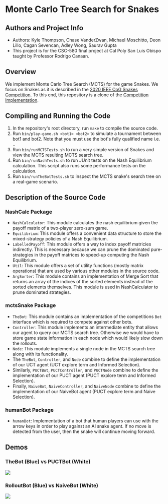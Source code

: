 # Monte Carlo Tree Search for Snakes

## Authors and Project Info
- Authors: Kyle Thompson, Chase VanderZwan, Michael Moschitto, Deon Lillo, Cagan Sevencan, Adley Wong, Saurav Gupta
- This project is for the CSC-580 final project at Cal Poly San Luis Obispo taught by Professor Rodrigo Canaan. 

## Overview
We implement Monte Carlo Tree Search (MCTS) for the game Snakes. We focus on Snakes as it is described in the [2020 IEEE CoG Snakes Competition](https://sites.google.com/view/ai-snakes-game). To this end, this repository is a clone of the [Competition Implementation](https://www.google.com/url?q=https%3A%2F%2Fgithub.com%2FBeLuckyDaf%2Fsnakes-game-tutorial&sa=D&sntz=1&usg=AOvVaw2OiUQTt4ozAhKfQCXHweN7).

## Compiling and Running the Code
1. In the repository's root directory, run `make` to compile the source code.
2. Run `bin/play-game.sh <bot1> <bot2>` to simulate a tournament between bot1 and bot2. Note that you must use the bot's fully qualified name i.e. <packagename>.<classname>.
3. Run `bin/runMCTSTests.sh` to run a very simple version of Snakes and view the MCTS resulting MCTS search tree.
4. Run `bin/runNashTests.sh` to run JUnit tests on the Nash Equilibrium calculation. This script also runs some performance tests on the calculation.
5. Run `bin/runTheBotTests.sh` to inspect the MCTS snake's search tree on a real-game scenario.

## Description of the Source Code
### NashCalc Package
- `NashCalculator`: This module calculates the nash equilibrium given the payoff matrix of a two-player zero-sum game.
- `Equilibrium`: This module offers a convenient data structure to store the  mixed-strategy policies of a Nash Equilibrium.
- `LabelledPayoff`: This module offers a way to index payoff matricies indirectly. This is necessary because we can prune the dominated pure-strategies in the payoff matrices to speed-up computing the Nash Equilibrium.
- `Util`: This module offers a set of utility functions (mostly matrix operations) that are used by various other modules in the source code.
- `ArgSorter`: This module contains an implementation of Merge Sort that returns an array of the indices of the sorted elements instead of the sorted elements themselves. This module is used in NashCalculator to prune dominated strategies.


### mctsSnake Package
- `TheBot`: This module contains an implementation of the competitions `Bot` interface which is required to compete against other bots.
- `Controller`: This module implements an intermediate entity that allows our agent to query our MCTS search tree. Otherwise we would have to store game state information in each node which would likely slow down the rollouts.
- `Node`: This module implements a single node in the MCTS search tree along with its functionality.
- The `TheBot`, `Controller`, and `Node` combine to define the implementation of our UCT agent (UCT explore term and Informed Selection).
- Similarly, `PUCTBot`, `PUCTController`, and `PUCTNode` combine to define the implementation of our PUCT agent (PUCT explore term and Informed Selection). 
- Finally, `NaiveBot`, `NaiveController`, and `NaiveNode` combine to define the implementation of our NaiveBot agent (PUCT explore term and Naive Selection).


### humanBot Package
- `humanBot`: Implementation of a bot that human players can use with the arrow keys in order to play against an AI snake agent. If no move is detected from the user, then the snake will continue moving forward.


## Demos
### TheBot (Blue) vs PUCTBot (White)
![](demos/4x_uct_vs_puct.gif)
  
### RolloutBot (Blue) vs NaiveBot (White)
![](demos/4x_naive_vs_rollout.gif)
  

